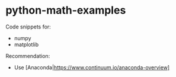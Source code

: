# python-math-examples

Code snippets for:
- numpy
- matplotlib

Recommendation:
- Use [Anaconda|https://www.continuum.io/anaconda-overview]
